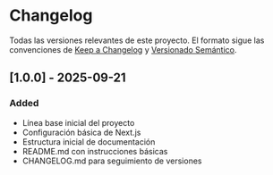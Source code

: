 # Changelog

Todas las versiones relevantes de este proyecto.
El formato sigue las convenciones de [Keep a Changelog](https://keepachangelog.com/es-ES/1.0.0/) y [Versionado Semántico](https://semver.org/lang/es/).

## [1.0.0] - 2025-09-21
### Added
- Línea base inicial del proyecto
- Configuración básica de Next.js
- Estructura inicial de documentación
- README.md con instrucciones básicas
- CHANGELOG.md para seguimiento de versiones